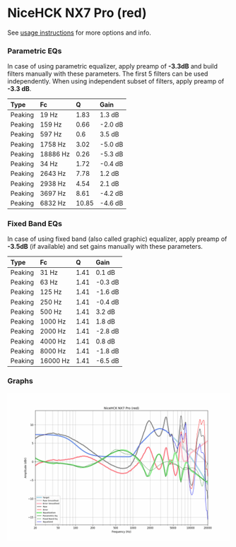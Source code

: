 # NiceHCK NX7 Pro (red)
See [usage instructions](https://github.com/jaakkopasanen/AutoEq#usage) for more options and info.

### Parametric EQs
In case of using parametric equalizer, apply preamp of **-3.3dB** and build filters manually
with these parameters. The first 5 filters can be used independently.
When using independent subset of filters, apply preamp of **-3.3 dB**.

| Type    | Fc       |     Q | Gain    |
|:--------|:---------|:------|:--------|
| Peaking | 19 Hz    |  1.83 | 1.3 dB  |
| Peaking | 159 Hz   |  0.66 | -2.0 dB |
| Peaking | 597 Hz   |  0.6  | 3.5 dB  |
| Peaking | 1758 Hz  |  3.02 | -5.0 dB |
| Peaking | 18886 Hz |  0.26 | -5.3 dB |
| Peaking | 34 Hz    |  1.72 | -0.4 dB |
| Peaking | 2643 Hz  |  7.78 | 1.2 dB  |
| Peaking | 2938 Hz  |  4.54 | 2.1 dB  |
| Peaking | 3697 Hz  |  8.61 | -4.2 dB |
| Peaking | 6832 Hz  | 10.85 | -4.6 dB |

### Fixed Band EQs
In case of using fixed band (also called graphic) equalizer, apply preamp of **-3.5dB**
(if available) and set gains manually with these parameters.

| Type    | Fc       |    Q | Gain    |
|:--------|:---------|:-----|:--------|
| Peaking | 31 Hz    | 1.41 | 0.1 dB  |
| Peaking | 63 Hz    | 1.41 | -0.3 dB |
| Peaking | 125 Hz   | 1.41 | -1.6 dB |
| Peaking | 250 Hz   | 1.41 | -0.4 dB |
| Peaking | 500 Hz   | 1.41 | 3.2 dB  |
| Peaking | 1000 Hz  | 1.41 | 1.8 dB  |
| Peaking | 2000 Hz  | 1.41 | -2.8 dB |
| Peaking | 4000 Hz  | 1.41 | 0.8 dB  |
| Peaking | 8000 Hz  | 1.41 | -1.8 dB |
| Peaking | 16000 Hz | 1.41 | -6.5 dB |

### Graphs
![](./NiceHCK%20NX7%20Pro%20(red).png)